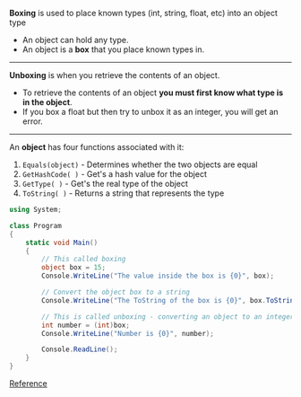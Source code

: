 **Boxing** is used to place known types (int, string, float, etc) into an object type
* An object can hold any type.
* An object is a **box** that you place known types in.
---
**Unboxing** is when you retrieve the contents of an object.
* To retrieve the contents of an object **you must first know what type is in the object**.
* If you box a float but then try to unbox it as an integer, you will get an error.
---
An **object** has four functions associated with it:
1. `Equals(object)` - Determines whether the two objects are equal
2. `GetHashCode( )` - Get's a hash value for the object
3. `GetType( )` - Get's the real type of the object
4. `ToString( )` - Returns a string that represents the type

```C#
using System;

class Program
{
    static void Main()
    {
        // This called boxing
        object box = 15;
        Console.WriteLine("The value inside the box is {0}", box);

        // Convert the object box to a string
        Console.WriteLine("The ToString of the box is {0}", box.ToString());

        // This is called unboxing - converting an object to an integer
        int number = (int)box;
        Console.WriteLine("Number is {0}", number);

        Console.ReadLine();
    }
}
```

[Reference](https://docs.microsoft.com/en-us/dotnet/csharp/programming-guide/types/boxing-and-unboxing)
